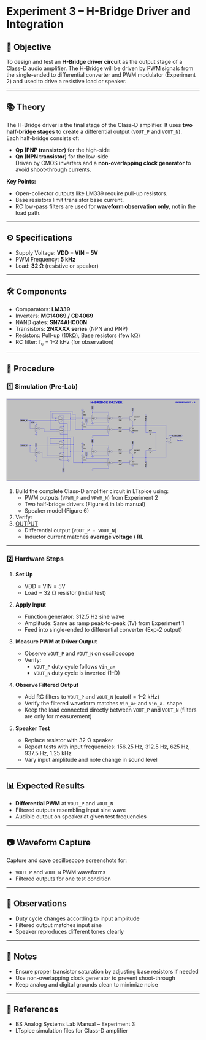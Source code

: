 # Experiment 3 – H-Bridge Driver and Integration

## 🎯 Objective
To design and test an **H-Bridge driver circuit** as the output stage of a Class-D audio amplifier. The H-Bridge will be driven by PWM signals from the single-ended to differential converter and PWM modulator (Experiment 2) and used to drive a resistive load or speaker.

---

## 📚 Theory
The H-Bridge driver is the final stage of the Class-D amplifier. It uses **two half-bridge stages** to create a differential output (`VOUT_P` and `VOUT_N`).  
Each half-bridge consists of:
- **Qp (PNP transistor)** for the high-side
- **Qn (NPN transistor)** for the low-side  
Driven by CMOS inverters and a **non-overlapping clock generator** to avoid shoot-through currents.

**Key Points:**
- Open-collector outputs like LM339 require pull-up resistors.
- Base resistors limit transistor base current.
- RC low-pass filters are used for **waveform observation only**, not in the load path.

---

## ⚙️ Specifications
- Supply Voltage: **VDD = VIN = 5V**
- PWM Frequency: **5 kHz**
- Load: **32 Ω** (resistive or speaker)

---

## 🛠️ Components
- Comparators: **LM339**
- Inverters: **MC14069 / CD4069**
- NAND gates: **SN74AHC00N**
- Transistors: **2NXXXX series** (NPN and PNP)
- Resistors: Pull-up (10kΩ), Base resistors (few kΩ)
- RC filter: f<sub>c</sub> = 1–2 kHz (for observation)

---

## 🧪 Procedure

### 1️⃣ Simulation (Pre-Lab)
![Diagram](https://github.com/Sayantan-Maity-hub/Analog_system_lab_H_Bridge/blob/main/Screenshot%202025-08-10%20181421.png)
1. Build the complete Class-D amplifier circuit in LTspice using:
   - PWM outputs (`VPWM_P` and `VPWM_N`) from Experiment 2
   - Two half-bridge drivers (Figure 4 in lab manual)
   - Speaker model (Figure 6)
2. Verify:
3. [OUTPUT]()
   - Differential output (`VOUT_P - VOUT_N`)
   - Inductor current matches **average voltage / RL**

---

### 2️⃣ Hardware Steps
1. **Set Up**  
   - VDD = VIN = 5V  
   - Load = 32 Ω resistor (initial test)
   
2. **Apply Input**  
   - Function generator: 312.5 Hz sine wave  
   - Amplitude: Same as ramp peak-to-peak (1V) from Experiment 1  
   - Feed into single-ended to differential converter (Exp-2 output)

3. **Measure PWM at Driver Output**  
   - Observe `VOUT_P` and `VOUT_N` on oscilloscope  
   - Verify:
     - `VOUT_P` duty cycle follows `Vin_a+`
     - `VOUT_N` duty cycle is inverted (1–D)

4. **Observe Filtered Output**  
   - Add RC filters to `VOUT_P` and `VOUT_N` (cutoff = 1–2 kHz)  
   - Verify the filtered waveform matches `Vin_a+` and `Vin_a-` shape  
   - Keep the load connected directly between `VOUT_P` and `VOUT_N` (filters are only for measurement)

5. **Speaker Test**  
   - Replace resistor with 32 Ω speaker  
   - Repeat tests with input frequencies: 156.25 Hz, 312.5 Hz, 625 Hz, 937.5 Hz, 1.25 kHz  
   - Vary input amplitude and note change in sound level

---

## 📊 Expected Results
- **Differential PWM** at `VOUT_P` and `VOUT_N`
- Filtered outputs resembling input sine wave
- Audible output on speaker at given test frequencies

---

## 📷 Waveform Capture
Capture and save oscilloscope screenshots for:
- `VOUT_P` and `VOUT_N` PWM waveforms
- Filtered outputs for one test condition

---

## 📝 Observations
- Duty cycle changes according to input amplitude
- Filtered output matches input sine
- Speaker reproduces different tones clearly

---

## 📌 Notes
- Ensure proper transistor saturation by adjusting base resistors if needed
- Use non-overlapping clock generator to prevent shoot-through
- Keep analog and digital grounds clean to minimize noise

---

## 📄 References
- BS Analog Systems Lab Manual – Experiment 3
- LTspice simulation files for Class-D amplifier
